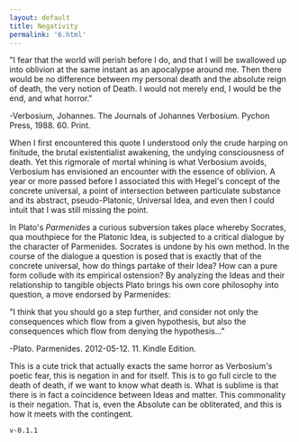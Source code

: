 ```yaml
---
layout: default
title: Negativity
permalink: '6.html'
---
```


"I fear that the world will perish before I do, and that I will be swallowed up into oblivion at the same instant as an apocalypse around me. Then there would be no difference between my personal death and the absolute reign of death, the very notion of Death. I would not merely end, I would be the end, and what horror."

-Verbosium, Johannes. The Journals of Johannes Verbosium. Pychon Press, 1988. 60. Print.

When I first encountered this quote I understood only the crude harping on finitude, the brutal existentialist awakening, the undying consciousness of death. Yet this rigmorale of mortal whining is what Verbosium avoids, Verbosium has envisioned an encounter with the essence of oblivion. A year or more passed before I associated this with Hegel's concept of the concrete universal, a point of intersection between particulate substance and its abstract, pseudo-Platonic, Universal Idea, and even then I could intuit that I was still missing the point.

In Plato's *Parmenides* a curious subversion takes place whereby Socrates, qua mouthpiece for the Platonic Idea, is subjected to a critical dialogue by the character of Parmenides. Socrates is undone by his own method. In the course of the dialogue a question is posed that is exactly that of the concrete universal, how do things partake of their Idea? How can a pure form collude with its empirical ostension? By analyzing the Ideas and their relationship to tangible objects Plato brings his own core philosophy into question, a move endorsed by Parmenides:

"I think that you should go a step further, and consider not only the consequences which flow from a given hypothesis, but also the consequences which flow from denying the hypothesis..."

-Plato. Parmenides. 2012-05-12. 11. Kindle Edition.

This is a cute trick that actually exacts the same horror as Verbosium's poetic fear, this is negation in and for itself. This is to go full circle to the death of death, if we want to know what death is. What is sublime is that there is in fact a coincidence between Ideas and matter. This commonality is their negation. That is, even the Absolute can be obliterated, and this is how it meets with the contingent.

`v-0.1.1`
